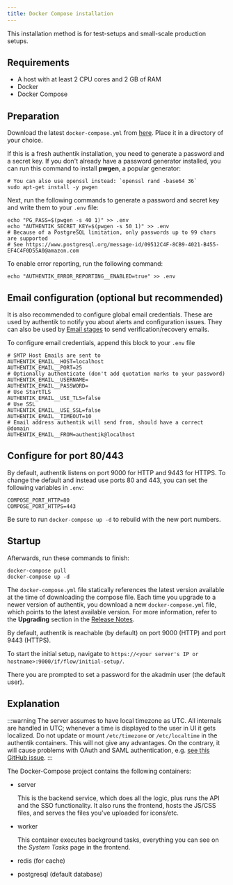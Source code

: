 ```yaml
---
title: Docker Compose installation
---
```


This installation method is for test-setups and small-scale production setups.

## Requirements

-   A host with at least 2 CPU cores and 2 GB of RAM
-   Docker
-   Docker Compose

## Preparation

Download the latest `docker-compose.yml` from [here](https://goauthentik.io/docker-compose.yml). Place it in a directory of your choice.

If this is a fresh authentik installation, you need to generate a password and a secret key. If you don't already have a password generator installed, you can run this command to install **pwgen**, a popular generator:

```shell
# You can also use openssl instead: `openssl rand -base64 36`
sudo apt-get install -y pwgen
```

Next, run the following commands to generate a password and secret key and write them to your `.env` file:

```shell
echo "PG_PASS=$(pwgen -s 40 1)" >> .env
echo "AUTHENTIK_SECRET_KEY=$(pwgen -s 50 1)" >> .env
# Because of a PostgreSQL limitation, only passwords up to 99 chars are supported
# See https://www.postgresql.org/message-id/09512C4F-8CB9-4021-B455-EF4C4F0D55A0@amazon.com
```

To enable error reporting, run the following command:

```shell
echo "AUTHENTIK_ERROR_REPORTING__ENABLED=true" >> .env
```

## Email configuration (optional but recommended)

It is also recommended to configure global email credentials. These are used by authentik to notify you about alerts and configuration issues. They can also be used by [Email stages](../flow/stages/email/) to send verification/recovery emails.

To configure email credentials, append this block to your `.env` file

```shell
# SMTP Host Emails are sent to
AUTHENTIK_EMAIL__HOST=localhost
AUTHENTIK_EMAIL__PORT=25
# Optionally authenticate (don't add quotation marks to your password)
AUTHENTIK_EMAIL__USERNAME=
AUTHENTIK_EMAIL__PASSWORD=
# Use StartTLS
AUTHENTIK_EMAIL__USE_TLS=false
# Use SSL
AUTHENTIK_EMAIL__USE_SSL=false
AUTHENTIK_EMAIL__TIMEOUT=10
# Email address authentik will send from, should have a correct @domain
AUTHENTIK_EMAIL__FROM=authentik@localhost
```

## Configure for port 80/443

By default, authentik listens on port 9000 for HTTP and 9443 for HTTPS. To change the default and instead use ports 80 and 443, you can set the following variables in `.env`:

```shell
COMPOSE_PORT_HTTP=80
COMPOSE_PORT_HTTPS=443
```

Be sure to run `docker-compose up -d` to rebuild with the new port numbers.

## Startup

Afterwards, run these commands to finish:

```shell
docker-compose pull
docker-compose up -d
```

The `docker-compose.yml` file statically references the latest version available at the time of downloading the compose file. Each time you upgrade to a newer version of authentik, you download a new `docker-compose.yml` file, which points to the latest available version. For more information, refer to the **Upgrading** section in the [Release Notes](../releases).

By default, authentik is reachable (by default) on port 9000 (HTTP) and port 9443 (HTTPS).

To start the initial setup, navigate to `https://<your server's IP or hostname>:9000/if/flow/initial-setup/`.

There you are prompted to set a password for the akadmin user (the default user).

## Explanation

:::warning
The server assumes to have local timezone as UTC.
All internals are handled in UTC; whenever a time is displayed to the user in UI it gets localized.
Do not update or mount `/etc/timezone` or `/etc/localtime` in the authentik containers.
This will not give any advantages.
On the contrary, it will cause problems with OAuth and SAML authentication,
e.g. [see this GitHub issue](https://github.com/goauthentik/authentik/issues/3005).
:::

The Docker-Compose project contains the following containers:

-   server

    This is the backend service, which does all the logic, plus runs the API and the SSO functionality. It also runs the frontend, hosts the JS/CSS files, and serves the files you've uploaded for icons/etc.

-   worker

    This container executes background tasks, everything you can see on the _System Tasks_ page in the frontend.

-   redis (for cache)

-   postgresql (default database)
